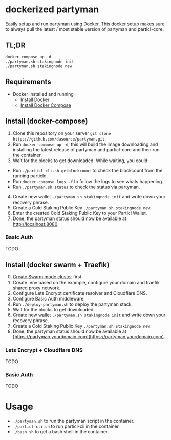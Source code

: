 # dockerized partyman

Easily setup and run partyman using Docker. This docker setup makes sure to always pull the latest / most stable version of partyman and particl-core.

## TL;DR

```
docker-compose up -d
./partyman.sh stakingnode init
./partyman.sh stakingnode new
```

## Requirements

* Docker installed and running
  * [Install Docker](https://docs.docker.com/get-docker/)
  * [Install Docker Compose](https://docs.docker.com/compose/install/)

## Install (docker-compose)

1. Clone this repository on your server `git clone https://github.com/dasource/partyman.git`.
2. Run `docker-compose up -d`, this will build the image downloading and installing the latest release of partyman and particl-core and then run the container.
3. Wait for the blocks to get downloaded. While waiting, you could:
  - Run `./particl-cli.sh getblockcount` to check the blockcount from the running particld.
  - Run `docker-compose logs -f` to follow the logs to see whats happening.
  - Run `./partyman.sh status` to check the status via partyman.
4. Create new wallet `./partyman.sh stakingnode init` and write down your recovery phrase.
5. Create a Cold Staking Public Key `./partyman.sh stakingnode new`.
6. Enter the created Cold Staking Public Key to your Particl Wallet.
7. Done, the partyman status should now be available at [http://localhost:8080](http://localhost:8080).

### Basic Auth

TODO

## Install (docker swarm + Traefik)

0. [Create Swarm mode cluster](https://docs.docker.com/engine/swarm/swarm-tutorial/create-swarm/) first.
1. Create .env based on the example, configure your domain and traefik shared proxy network.
2. Configure Lets Encrypt certificate resolver and Cloudflare DNS.
3. Configure Basic Auth middleware.
4. Run `./deploy-partyman.sh` to deploy the partyman stack.
5. Wait for the blocks to get downloaded.
6. Create new wallet `./partyman.sh stakingnode init` and write down your recovery phrase.
7. Create a Cold Staking Public Key `./partyman.sh stakingnode new`.
8. Done, the partyman status should now be available at [https://partyman.yourdomain.com](https://partyman.yourdomain.com).

### Lets Encrypt + Cloudflare DNS

TODO

### Basic Auth

TODO

# Usage

- `./partyman.sh` to run the partyman script in the container.
- `./particl-cli.sh` to run particl-cli in the container.
- `./bash.sh` to get a bash shell in the container.

